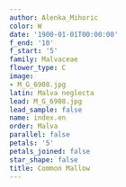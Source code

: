```yaml
---
author: Alenka_Mihoric
color: W
date: '1900-01-01T00:00:00'
f_end: '10'
f_start: '5'
family: Malvaceae
flower_type: C
image:
- M_G_6908.jpg
latin: Malva neglecta
lead: M_G_6908.jpg
lead_sample: false
name: index.en
order: Malva
parallel: false
petals: '5'
petals_joined: false
star_shape: false
title: Common Mallow
---
```

